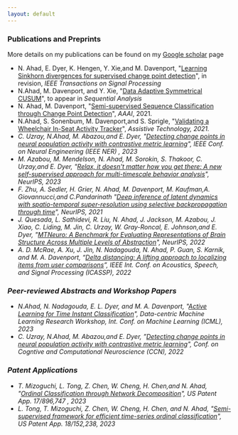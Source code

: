 ```yaml
---
layout: default
---
```


### Publications and Preprints

More details on my publications can be found on my [Google scholar](https://scholar.google.com/citations?hl=en&user=Z-UiPTQAAAAJ) page

- N. Ahad, E. Dyer, K. Hengen, Y. Xie,and M. Davenport, "[Learning Sinkhorn divergences for supervised change point detection](https://arxiv.org/pdf/2202.04000.pdf)",  in revision,  *IEEE Transactions on Signal Processing* 
- N.Ahad, M. Davenport, and Y. Xie, "[Data Adaptive Symmetrical CUSUM](https://arxiv.org/pdf/2210.17353)", to appear in *Sequential Analysis*
- N. Ahad, M. Davenport, "[Semi-supervised Sequence Classification through Change Point Detection](https://ojs.aaai.org/index.php/AAAI/article/view/16814)", *AAAI*, 2021.
- N.Ahad, S. Sonenbum, M. Davenport,and S. Sprigle, "[Validating a Wheelchair In-Seat Activity Tracker](https://mdav.ece.gatech.edu/publications/asds-at-2021.pdf)", <em>Assistive Technology, 2021.
- C. Uzray, N.Ahad, M. Abazou,and E. Dyer, "[Detecting change points in neural population activity with contrastive metric
learning](https://ieeexplore.ieee.org/document/10123821)", *IEEE Conf. on Neural Engineering (IEEE NER)* , 2023
- M. Azabou, M. Mendelson, N. Ahad, M. Sorokin, S. Thakoor, C. Urzay,and E. Dyer, "[Relax, it doesn't matter how you get there: A new self-supervised approach for multi-timescale behavior analysis](https://arxiv.org/pdf/2303.08811.pdf)", *NeurIPS*, 2023
- F. Zhu, A. Sedler, H. Grier, N. Ahad, M. Davenport, M. Kaufman,A. Giovannucci,and C.Pandarinath "[Deep inference of
latent dynamics with spatio-temporal super-resolution using selective backpropagation through time](https://proceedings.neurips.cc/paper/2021/file/1325cdae3b6f0f91a1b629307bf2d498-Paper.pdf)", *NeurIPS*, 2021
- J. Quesada, L. Sathidevi, R. Liu, N. Ahad, J. Jackson, M. Azabou, J. Xiao, C. Liding, M. Jin, C. Urzay, W. Gray-Roncal, E. Johnson,and E. Dyer, "[MTNeuro: A Benchmark for Evaluating Representations of Brain Structure Across Multiple Levels of Abstraction](https://proceedings.neurips.cc/paper_files/paper/2022/hash/22fb65e39d318c4b5b56fbe9cb082e3f-Abstract-Datasets_and_Benchmarks.html)", *NeurIPS*, 2022
- A. D. McRae, A. Xu, J. Jin, N. Nadagouda, N. Ahad, P. Guan, S. Karnik, and M. A. Davenport, “[Delta distancing: A lifting approach to localizing items from user comparisons](https://ieeexplore.ieee.org/document/9747038)”, *IEEE Int. Conf. on Acoustics, Speech, and Signal Processing (ICASSP)*, 2022

### Peer-reviewed Abstracts and Workshop Papers

-  N.Ahad, N. Nadagouda, E. L. Dyer, and M. A. Davenport, "[Active Learning for Time Instant Classification](https://dmlr.ai/assets/accepted-papers/100/CameraReady/camera_ready_paper.pdf)", *Data-centric Machine Learning Research Workshop, Int. Conf. on Machine Learning (ICML)*, 2023
-  C. Uzray, N.Ahad, M. Abazou,and E. Dyer, ”[Detecting change points in neural population activity with contrastive metric
learning](https://2022.ccneuro.org/proceedings/0000046.pdf)", *Conf. on Cogntive and Computational Neuroscience (CCN)*, 2022


### Patent Applications

- T. Mizoguchi, L. Tong, Z. Chen, W. Cheng, H. Chen,and N. Ahad, "[Ordinal Classification through Network Decomposition](https://patents.google.com/patent/US20230072533A1/en)", *US Patent App. 17/896,747* , 2023
- L. Tong, T. Mizoguchi, Z. Chen, W. Cheng, H. Chen, and N. Ahad, "[Semi-supervised framework for efficient time-series ordinal classification](https://patents.google.com/patent/US20230252302A1/en)", *US Patent App. 18/152,238*, 2023
